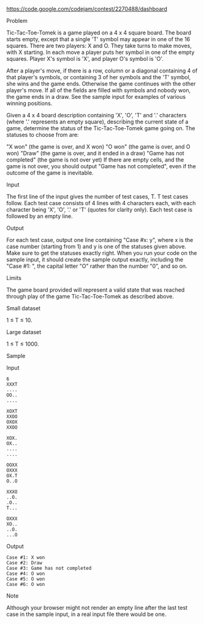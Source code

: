https://code.google.com/codejam/contest/2270488/dashboard

Problem

Tic-Tac-Toe-Tomek is a game played on a 4 x 4 square board. The board starts empty, except that a single 'T' symbol may appear in one of the 16 squares. There are two players: X and O. They take turns to make moves, with X starting. In each move a player puts her symbol in one of the empty squares. Player X's symbol is 'X', and player O's symbol is 'O'.

After a player's move, if there is a row, column or a diagonal containing 4 of that player's symbols, or containing 3 of her symbols and the 'T' symbol, she wins and the game ends. Otherwise the game continues with the other player's move. If all of the fields are filled with symbols and nobody won, the game ends in a draw. See the sample input for examples of various winning positions.

Given a 4 x 4 board description containing 'X', 'O', 'T' and '.' characters (where '.' represents an empty square), describing the current state of a game, determine the status of the Tic-Tac-Toe-Tomek game going on. The statuses to choose from are:

"X won" (the game is over, and X won)
"O won" (the game is over, and O won)
"Draw" (the game is over, and it ended in a draw)
"Game has not completed" (the game is not over yet)
If there are empty cells, and the game is not over, you should output "Game has not completed", even if the outcome of the game is inevitable.

Input

The first line of the input gives the number of test cases, T. T test cases follow. Each test case consists of 4 lines with 4 characters each, with each character being 'X', 'O', '.' or 'T' (quotes for clarity only). Each test case is followed by an empty line.

Output

For each test case, output one line containing "Case #x: y", where x is the case number (starting from 1) and y is one of the statuses given above. Make sure to get the statuses exactly right. When you run your code on the sample input, it should create the sample output exactly, including the "Case #1: ", the capital letter "O" rather than the number "0", and so on.

Limits

The game board provided will represent a valid state that was reached through play of the game Tic-Tac-Toe-Tomek as described above.

Small dataset

1 ≤ T ≤ 10.

Large dataset

1 ≤ T ≤ 1000.

Sample

Input  
 
	6
	XXXT
	....
	OO..
	....

	XOXT
	XXOO
	OXOX
	XXOO
	
	XOX.
	OX..
	....
	....
	
	OOXX
	OXXX
	OX.T
	O..O
	
	XXXO
	..O.
	.O..
	T...
	
	OXXX
	XO..
	..O.
	...O
	
Output
	
	Case #1: X won
	Case #2: Draw
	Case #3: Game has not completed
	Case #4: O won
	Case #5: O won
	Case #6: O won

Note

Although your browser might not render an empty line after the last test case in the sample input, in a real input file there would be one.
